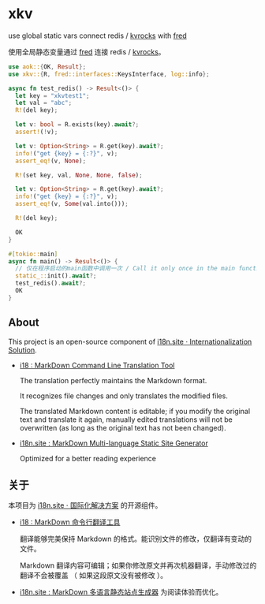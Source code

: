 # xkv

use global static vars connect redis / [kvrocks](https://kvrocks.apache.org) with [fred](https://crates.io/crates/fred)

使用全局静态变量通过 [fred](https://crates.io/crates/fred) 连接 redis / [kvrocks](https://kvrocks.apache.org)。


```rust
use aok::{OK, Result};
use xkv::{R, fred::interfaces::KeysInterface, log::info};

async fn test_redis() -> Result<()> {
  let key = "xkvtest1";
  let val = "abc";
  R!(del key);

  let v: bool = R.exists(key).await?;
  assert!(!v);

  let v: Option<String> = R.get(key).await?;
  info!("get {key} = {:?}", v);
  assert_eq!(v, None);

  R!(set key, val, None, None, false);

  let v: Option<String> = R.get(key).await?;
  info!("get {key} = {:?}", v);
  assert_eq!(v, Some(val.into()));

  R!(del key);

  OK
}

#[tokio::main]
async fn main() -> Result<()> {
  // 仅在程序启动的main函数中调用一次 / Call it only once in the main function of the program
  static_::init().await?;
  test_redis().await?;
  OK
}
```

## About

This project is an open-source component of [i18n.site ⋅ Internationalization Solution](https://i18n.site).

* [i18 : MarkDown Command Line Translation Tool](https://i18n.site/i18)

  The translation perfectly maintains the Markdown format.

  It recognizes file changes and only translates the modified files.

  The translated Markdown content is editable; if you modify the original text and translate it again, manually edited translations will not be overwritten (as long as the original text has not been changed).

* [i18n.site : MarkDown Multi-language Static Site Generator](https://i18n.site/i18n.site)

  Optimized for a better reading experience

## 关于

本项目为 [i18n.site ⋅ 国际化解决方案](https://i18n.site) 的开源组件。

* [i18 : MarkDown 命令行翻译工具](https://i18n.site/i18)

  翻译能够完美保持 Markdown 的格式。能识别文件的修改，仅翻译有变动的文件。

  Markdown 翻译内容可编辑；如果你修改原文并再次机器翻译，手动修改过的翻译不会被覆盖 （ 如果这段原文没有被修改 ）。

* [i18n.site : MarkDown 多语言静态站点生成器](https://i18n.site/i18n.site) 为阅读体验而优化。
